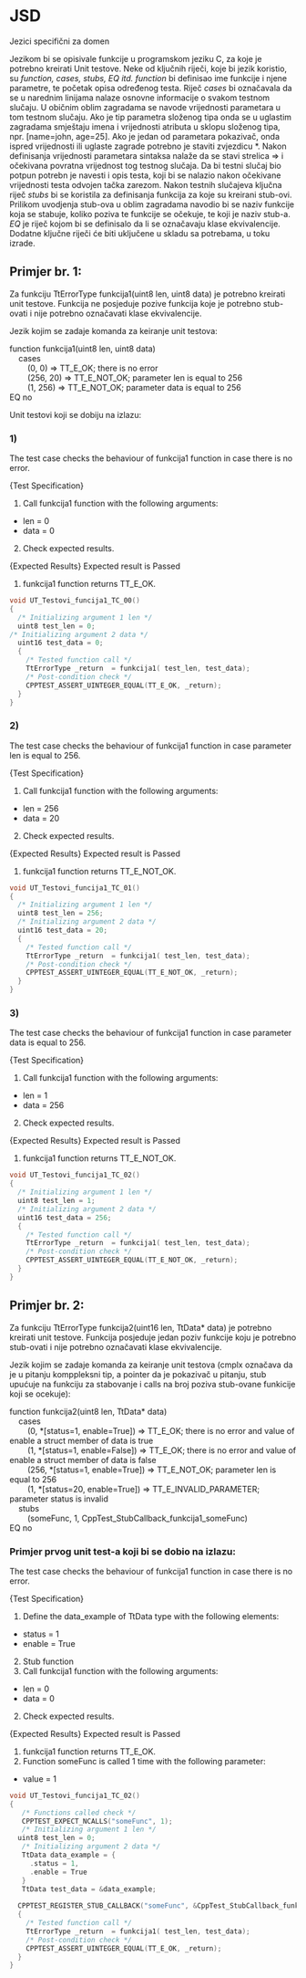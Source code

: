 # JSD
Jezici specifični za domen

Jezikom bi se opisivale funkcije u programskom jeziku C, za koje je potrebno kreirati Unit testove. Neke od ključnih riječi, koje bi jezik koristio, su  *function, cases, stubs, EQ itd. function* bi definisao ime funkcije i njene parametre, te početak opisa određenog testa. Riječ *cases* bi označavala da se u narednim linijama nalaze osnovne informacije o svakom testnom slučaju. U običnim oblim zagradama se navode vrijednosti parametara u tom testnom slučaju. Ako je tip parametra složenog tipa onda se u uglastim zagradama smještaju imena i vrijednosti atributa u sklopu složenog tipa, npr. \[name=john, age=25]. Ako je jedan od parametara pokazivač, onda ispred vrijednosti ili uglaste zagrade potrebno je staviti zvjezdicu *. Nakon definisanja vrijednosti parametara sintaksa nalaže da se stavi strelica => i očekivana povratna vrijednost tog testnog slučaja. Da bi testni slučaj bio potpun potrebn je navesti i opis testa, koji bi se nalazio nakon očekivane vrijednosti testa odvojen tačka zarezom. Nakon testnih slučajeva ključna riječ *stubs* bi se koristila za definisanja funkcija za koje su kreirani stub-ovi. Prilikom uvodjenja stub-ova u oblim zagradama navodio bi se naziv funkcije koja se stabuje, koliko poziva te funkcije se očekuje, te koji je naziv stub-a. *EQ* je riječ kojom bi se definisalo da li se označavaju klase ekvivalencije. Dodatne ključne riječi će biti uključene u skladu sa potrebama, u toku izrade.  

## Primjer br. 1:
  Za funkciju TtErrorType funkcija1(uint8 len, uint8 data) je potrebno kreirati unit testove. Funkcija ne posjeduje pozive funkcija koje je potrebno stub-ovati i nije potrebno označavati klase ekvivalencije.

Jezik kojim se zadaje komanda za keiranje unit testova: 
  
function funkcija1(uint8 len, uint8 data)  
&nbsp;&nbsp;&nbsp;&nbsp;cases  
&nbsp;&nbsp;&nbsp;&nbsp;&nbsp;&nbsp;&nbsp;&nbsp;(0, 0) => TT_E_OK; there is no error  
&nbsp;&nbsp;&nbsp;&nbsp;&nbsp;&nbsp;&nbsp;&nbsp;(256, 20) => TT_E_NOT_OK; parameter len is equal to 256  
&nbsp;&nbsp;&nbsp;&nbsp;&nbsp;&nbsp;&nbsp;&nbsp;(1, 256) => TT_E_NOT_OK; parameter data is equal to 256    
EQ no  

Unit testovi koji se dobiju na izlazu:

### 1)


The test case checks the behaviour of funkcija1 function in case there is no error.

{Test Specification}
1. Call funkcija1 function with the following arguments:
  * len = 0				
  * data = 0							
 2. Check expected results.

{Expected Results}
 Expected result is Passed
 1. funkcija1 function returns TT_E_OK.


```C
void UT_Testovi_funcija1_TC_00()
{
  /* Initializing argument 1 len */
  uint8 test_len = 0;
/* Initializing argument 2 data */
  uint16 test_data = 0;
  {
    /* Tested function call */
    TtErrorType _return  = funkcija1( test_len, test_data);
    /* Post-condition check */
    CPPTEST_ASSERT_UINTEGER_EQUAL(TT_E_OK, _return);
  }
}
```

### 2)


The test case checks the behaviour of funkcija1 function in case parameter len is equal to 256.

{Test Specification}
1. Call funkcija1 function with the following arguments:
  * len = 256				
  * data = 20							
2. Check expected results.

{Expected Results}
Expected result is Passed
1. funkcija1 function returns TT_E_NOT_OK.

```C
void UT_Testovi_funcija1_TC_01()
{
  /* Initializing argument 1 len */
  uint8 test_len = 256;
  /* Initializing argument 2 data */
  uint16 test_data = 20;
  {
    /* Tested function call */
    TtErrorType _return  = funkcija1( test_len, test_data);
    /* Post-condition check */
    CPPTEST_ASSERT_UINTEGER_EQUAL(TT_E_NOT_OK, _return);
  }
}
```

### 3)


The test case checks the behaviour of funkcija1 function in case parameter data is equal to 256.

{Test Specification}
1. Call funkcija1 function with the following arguments:
  * len = 1				
  * data = 256						
2. Check expected results.

{Expected Results}
Expected result is Passed
1. funkcija1 function returns TT_E_NOT_OK.

```C
void UT_Testovi_funcija1_TC_02()
{
  /* Initializing argument 1 len */
  uint8 test_len = 1;
  /* Initializing argument 2 data */
  uint16 test_data = 256;
  {
    /* Tested function call */
    TtErrorType _return  = funkcija1( test_len, test_data);
    /* Post-condition check */
    CPPTEST_ASSERT_UINTEGER_EQUAL(TT_E_NOT_OK, _return);
  }
}
```

## Primjer br. 2:
  Za funkciju TtErrorType funkcija2(uint16 len, TtData* data) je potrebno kreirati unit testove. Funkcija posjeduje jedan poziv funkcije koju je potrebno stub-ovati i nije potrebno označavati klase ekvivalencije.

Jezik kojim se zadaje komanda za keiranje unit testova (cmplx označava da je u pitanju komppleksni tip, a pointer da je pokazivač u pitanju, stub upućuje na funkciju za stabovanje i calls na broj poziva stub-ovane funkicije koji se ocekuje):  
  
function funkcija2(uint8 len, TtData* data)  
&nbsp;&nbsp;&nbsp;&nbsp;cases  
&nbsp;&nbsp;&nbsp;&nbsp;&nbsp;&nbsp;&nbsp;&nbsp;(0, *\[status=1, enable=True]) => TT_E_OK; there is no error and value of enable a struct member of data is true  
&nbsp;&nbsp;&nbsp;&nbsp;&nbsp;&nbsp;&nbsp;&nbsp;(1, *\[status=1, enable=False]) => TT_E_OK; there is no error and value of enable a struct member of data is false  
&nbsp;&nbsp;&nbsp;&nbsp;&nbsp;&nbsp;&nbsp;&nbsp;(256, *\[status=1, enable=True]) => TT_E_NOT_OK; parameter len is equal to 256  
&nbsp;&nbsp;&nbsp;&nbsp;&nbsp;&nbsp;&nbsp;&nbsp;(1, *\[status=20, enable=True]) => TT_E_INVALID_PARAMETER; parameter status is invalid   
&nbsp;&nbsp;&nbsp;&nbsp;stubs    
&nbsp;&nbsp;&nbsp;&nbsp;&nbsp;&nbsp;&nbsp;&nbsp;(someFunc, 1, CppTest_StubCallback_funkcija1_someFunc)  
EQ no   

### Primjer prvog unit test-a koji bi se dobio na izlazu:


The test case checks the behaviour of funkcija1 function in case there is no error.

{Test Specification}
1. Define the data_example of TtData type with the following elements:
  * status = 1
  * enable = True
2. Stub function
1. Call funkcija1 function with the following arguments:
  * len = 0				
  * data = 0							
2. Check expected results.

{Expected Results}
Expected result is Passed
1. funkcija1 function returns TT_E_OK.
2. Function someFunc is called 1 time with the following parameter:
  * value = 1

```C
void UT_Testovi_funcija1_TC_02()
{
   /* Functions called check */
   CPPTEST_EXPECT_NCALLS("someFunc", 1);
   /* Initializing argument 1 len */
  uint8 test_len = 0;
   /* Initializing argument 2 data */
   TtData data_example = { 
     .status = 1,
     .enable = True
   }
   TtData test_data = &data_example;
  
  CPPTEST_REGISTER_STUB_CALLBACK("someFunc", &CppTest_StubCallback_funkcija1_someFunc);
  {
    /* Tested function call */
    TtErrorType _return  = funkcija1( test_len, test_data);
    /* Post-condition check */
    CPPTEST_ASSERT_UINTEGER_EQUAL(TT_E_OK, _return);
  }
}
```


 
